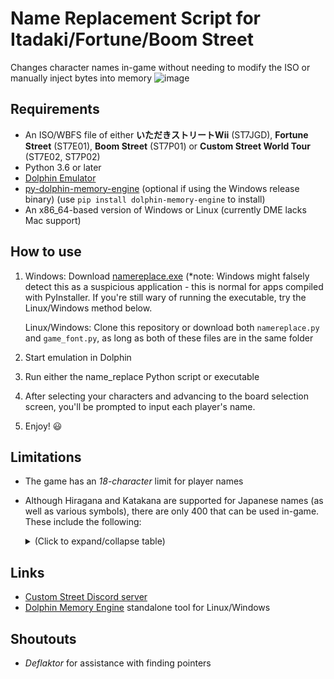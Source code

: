 # Name Replacement Script for Itadaki/Fortune/Boom Street
Changes character names in-game without needing to modify the ISO or manually inject bytes into memory
![image](https://user-images.githubusercontent.com/83397594/153533310-8102e3f8-719d-47e5-8709-835b3fe8b6ed.png)


## Requirements
- An ISO/WBFS file of either **いただきストリートWii** (ST7JGD), **Fortune Street** (ST7E01), **Boom Street** (ST7P01) or **Custom Street World Tour** (ST7E02, ST7P02)
- Python 3.6 or later
- [Dolphin Emulator](https://dolphin-emu.org/)
- [py-dolphin-memory-engine](https://github.com/henriquegemignani/py-dolphin-memory-engine) (optional if using the Windows release binary) (use `pip install dolphin-memory-engine` to install)
- An x86_64-based version of Windows or Linux (currently DME lacks Mac support)

## How to use
1. Windows: Download [namereplace.exe](https://github.com/mask1n/fortune-street-stuff/releases/latest) (*note: Windows might falsely detect this as a suspicious application - this is normal for apps compiled with PyInstaller. If you're still wary of running the executable, try the Linux/Windows method below.

   Linux/Windows: Clone this repository or download both `namereplace.py` and `game_font.py`, as long as both of these files are in the same folder
2. Start emulation in Dolphin
3. Run either the name_replace Python script or executable
4. After selecting your characters and advancing to the board selection screen, you'll be prompted to input each player's name.
5. Enjoy! 😃

## Limitations
- The game has an *18-character* limit for player names
- Although Hiragana and Katakana are supported for Japanese names (as well as various symbols), there are only 400 that can be used in-game. These include the following:
  <details><summary>(Click to expand/collapse table)</summary>

    | Kanji | UTF-16 |
    | --- | --- |
    | 一 | 4E00 |
    | 万 | 4E07 |
    | 三 | 4E09 |
    | 上 | 4E0A |
    | 下 | 4E0B |
    | 不 | 4E0D |
    | 世 | 4E16 |
    | 並 | 4E26 |
    | 中 | 4E2D |
    | 主 | 4E3B |
    | 乗 | 4E57 |
    | 乙 | 4E59 |
    | 事 | 4E8B |
    | 二 | 4E8C |
    | 交 | 4EA4 |
    | 人 | 4EBA |
    | 今 | 4ECA |
    | 仕 | 4ED5 |
    | 他 | 4ED6 |
    | 以 | 4EE5 |
    | 件 | 4EF6 |
    | 伊 | 4F0A |
    | 伏 | 4F0F |
    | 会 | 4F1A |
    | 伝 | 4F1D |
    | 位 | 4F4D |
    | 体 | 4F53 |
    | 何 | 4F55 |
    | 作 | 4F5C |
    | 使 | 4F7F |
    | 価 | 4FA1 |
    | 侶 | 4FB6 |
    | 便 | 4FBF |
    | 信 | 4FE1 |
    | 倍 | 500D |
    | 値 | 5024 |
    | 備 | 5099 |
    | 像 | 50CF |
    | 僧 | 50E7 |
    | 優 | 512A |
    | 元 | 5143 |
    | 兄 | 5144 |
    | 先 | 5148 |
    | 児 | 5150 |
    | 入 | 5165 |
    | 全 | 5168 |
    | 公 | 516C |
    | 内 | 5185 |
    | 冒 | 5192 |
    | 凡 | 51E1 |
    | 刀 | 5200 |
    | 分 | 5206 |
    | 切 | 5207 |
    | 初 | 521D |
    | 制 | 5236 |
    | 券 | 5238 |
    | 前 | 524D |
    | 力 | 529B |
    | 加 | 52A0 |
    | 勇 | 52C7 |
    | 動 | 52D5 |
    | 務 | 52D9 |
    | 勝 | 52DD |
    | 匹 | 5339 |
    | 占 | 5360 |
    | 原 | 539F |
    | 去 | 53BB |
    | 参 | 53C2 |
    | 友 | 53CB |
    | 収 | 53CE |
    | 取 | 53D6 |
    | 受 | 53D7 |
    | 合 | 5408 |
    | 名 | 540D |
    | 向 | 5411 |
    | 君 | 541B |
    | 吟 | 541F |
    | 呪 | 546A |
    | 品 | 54C1 |
    | 員 | 54E1 |
    | 商 | 5546 |
    | 回 | 56DE |
    | 団 | 56E3 |
    | 固 | 56FA |
    | 国 | 56FD |
    | 圧 | 5727 |
    | 地 | 5730 |
    | 城 | 57CE |
    | 域 | 57DF |
    | 報 | 5831 |
    | 場 | 5834 |
    | 増 | 5897 |
    | 士 | 58EB |
    | 変 | 5909 |
    | 夢 | 5922 |
    | 大 | 5927 |
    | 天 | 5929 |
    | 奉 | 5949 |
    | 女 | 5973 |
    | 好 | 597D |
    | 妨 | 59A8 |
    | 姉 | 59C9 |
    | 始 | 59CB |
    | 姫 | 59EB |
    | 婦 | 5A66 |
    | 子 | 5B50 |
    | 孤 | 5B64 |
    | 学 | 5B66 |
    | 宇 | 5B87 |
    | 守 | 5B88 |
    | 安 | 5B89 |
    | 宙 | 5B99 |
    | 定 | 5B9A |
    | 実 | 5B9F |
    | 客 | 5BA2 |
    | 害 | 5BB3 |
    | 家 | 5BB6 |
    | 容 | 5BB9 |
    | 対 | 5BFE |
    | 専 | 5C02 |
    | 将 | 5C06 |
    | 小 | 5C0F |
    | 少 | 5C11 |
    | 屋 | 5C4B |
    | 履 | 5C65 |
    | 山 | 5C71 |
    | 島 | 5CF6 |
    | 工 | 5DE5 |
    | 帝 | 5E1D |
    | 師 | 5E2B |
    | 平 | 5E73 |
    | 年 | 5E74 |
    | 幸 | 5E78 |
    | 幽 | 5E7D |
    | 店 | 5E97 |
    | 庭 | 5EAD |
    | 庶 | 5EB6 |
    | 式 | 5F0F |
    | 弓 | 5F13 |
    | 引 | 5F15 |
    | 張 | 5F35 |
    | 強 | 5F37 |
    | 弾 | 5F3E |
    | 当 | 5F53 |
    | 形 | 5F62 |
    | 彩 | 5F69 |
    | 待 | 5F85 |
    | 後 | 5F8C |
    | 心 | 5FC3 |
    | 忍 | 5FCD |
    | 志 | 5FD7 |
    | 快 | 5FEB |
    | 念 | 5FF5 |
    | 性 | 6027 |
    | 悪 | 60AA |
    | 情 | 60C5 |
    | 慎 | 614E |
    | 成 | 6210 |
    | 戦 | 6226 |
    | 所 | 6240 |
    | 手 | 624B |
    | 投 | 6295 |
    | 択 | 629E |
    | 押 | 62BC |
    | 拳 | 62F3 |
    | 持 | 6301 |
    | 指 | 6307 |
    | 掛 | 639B |
    | 探 | 63A2 |
    | 接 | 63A5 |
    | 揚 | 63DA |
    | 換 | 63DB |
    | 撃 | 6483 |
    | 攻 | 653B |
    | 数 | 6570 |
    | 敵 | 6575 |
    | 文 | 6587 |
    | 料 | 6599 |
    | 断 | 65AD |
    | 新 | 65B0 |
    | 方 | 65B9 |
    | 旅 | 65C5 |
    | 族 | 65CF |
    | 日 | 65E5 |
    | 星 | 661F |
    | 暴 | 66B4 |
    | 曲 | 66F2 |
    | 更 | 66F4 |
    | 替 | 66FF |
    | 最 | 6700 |
    | 月 | 6708 |
    | 服 | 670D |
    | 本 | 672C |
    | 朴 | 6734 |
    | 条 | 6761 |
    | 来 | 6765 |
    | 柄 | 67C4 |
    | 柱 | 67F1 |
    | 校 | 6821 |
    | 株 | 682A |
    | 格 | 683C |
    | 検 | 691C |
    | 業 | 696D |
    | 構 | 69CB |
    | 様 | 69D8 |
    | 標 | 6A19 |
    | 横 | 6A2A |
    | 機 | 6A5F |
    | 正 | 6B63 |
    | 武 | 6B66 |
    | 歩 | 6B69 |
    | 死 | 6B7B |
    | 殿 | 6BBF |
    | 母 | 6BCD |
    | 民 | 6C11 |
    | 気 | 6C17 |
    | 水 | 6C34 |
    | 汁 | 6C41 |
    | 決 | 6C7A |
    | 法 | 6CD5 |
    | 派 | 6D3E |
    | 流 | 6D41 |
    | 海 | 6D77 |
    | 消 | 6D88 |
    | 淑 | 6DD1 |
    | 深 | 6DF1 |
    | 済 | 6E08 |
    | 渉 | 6E09 |
    | 渡 | 6E21 |
    | 満 | 6E80 |
    | 潔 | 6F54 |
    | 潜 | 6F5C |
    | 火 | 706B |
    | 無 | 7121 |
    | 焼 | 713C |
    | 爆 | 7206 |
    | 父 | 7236 |
    | 版 | 7248 |
    | 物 | 7269 |
    | 特 | 7279 |
    | 狙 | 72D9 |
    | 独 | 72EC |
    | 狼 | 72FC |
    | 玉 | 7389 |
    | 王 | 738B |
    | 球 | 7403 |
    | 理 | 7406 |
    | 生 | 751F |
    | 産 | 7523 |
    | 用 | 7528 |
    | 由 | 7531 |
    | 男 | 7537 |
    | 界 | 754C |
    | 番 | 756A |
    | 癖 | 7656 |
    | 登 | 767B |
    | 白 | 767D |
    | 的 | 7684 |
    | 皇 | 7687 |
    | 盗 | 76D7 |
    | 目 | 76EE |
    | 直 | 76F4 |
    | 相 | 76F8 |
    | 真 | 771F |
    | 着 | 7740 |
    | 研 | 7814 |
    | 破 | 7834 |
    | 確 | 78BA |
    | 社 | 793E |
    | 神 | 795E |
    | 税 | 7A0E |
    | 究 | 7A76 |
    | 空 | 7A7A |
    | 突 | 7A81 |
    | 立 | 7ACB |
    | 笑 | 7B11 |
    | 算 | 7B97 |
    | 米 | 7C73 |
    | 粋 | 7C8B |
    | 純 | 7D14 |
    | 級 | 7D1A |
    | 素 | 7D20 |
    | 紫 | 7D2B |
    | 紳 | 7D33 |
    | 紺 | 7D3A |
    | 結 | 7D50 |
    | 続 | 7D9A |
    | 緑 | 7DD1 |
    | 編 | 7DE8 |
    | 縞 | 7E1E |
    | 縦 | 7E26 |
    | 績 | 7E3E |
    | 署 | 7F72 |
    | 羊 | 7F8A |
    | 羽 | 7FBD |
    | 習 | 7FD2 |
    | 老 | 8001 |
    | 者 | 8005 |
    | 肉 | 8089 |
    | 育 | 80B2 |
    | 胆 | 80C6 |
    | 脚 | 811A |
    | 腕 | 8155 |
    | 自 | 81EA |
    | 般 | 822C |
    | 船 | 8239 |
    | 色 | 8272 |
    | 花 | 82B1 |
    | 芸 | 82B8 |
    | 茶 | 8336 |
    | 草 | 8349 |
    | 菜 | 83DC |
    | 蓄 | 84C4 |
    | 薄 | 8584 |
    | 虹 | 8679 |
    | 行 | 884C |
    | 術 | 8853 |
    | 覇 | 8987 |
    | 見 | 898B |
    | 視 | 8996 |
    | 覧 | 89A7 |
    | 解 | 89E3 |
    | 計 | 8A08 |
    | 記 | 8A18 |
    | 設 | 8A2D |
    | 証 | 8A3C |
    | 試 | 8A66 |
    | 詩 | 8A69 |
    | 誠 | 8AA0 |
    | 論 | 8AD6 |
    | 謎 | 8B0E |
    | 警 | 8B66 |
    | 豪 | 8C6A |
    | 負 | 8CA0 |
    | 貢 | 8CA2 |
    | 貯 | 8CAF |
    | 貴 | 8CB4 |
    | 買 | 8CB7 |
    | 資 | 8CC7 |
    | 賊 | 8CCA |
    | 賞 | 8CDE |
    | 賢 | 8CE2 |
    | 赤 | 8D64 |
    | 超 | 8D85 |
    | 足 | 8DB3 |
    | 跡 | 8DE1 |
    | 踊 | 8E0A |
    | 軍 | 8ECD |
    | 転 | 8EE2 |
    | 迷 | 8FF7 |
    | 追 | 8FFD |
    | 逆 | 9006 |
    | 通 | 901A |
    | 速 | 901F |
    | 連 | 9023 |
    | 遊 | 904A |
    | 運 | 904B |
    | 道 | 9053 |
    | 達 | 9054 |
    | 選 | 9078 |
    | 遺 | 907A |
    | 配 | 914D |
    | 重 | 91CD |
    | 野 | 91CE |
    | 金 | 91D1 |
    | 鉄 | 9244 |
    | 録 | 9332 |
    | 鍋 | 934B |
    | 長 | 9577 |
    | 開 | 958B |
    | 間 | 9593 |
    | 関 | 95A2 |
    | 闘 | 95D8 |
    | 除 | 9664 |
    | 険 | 967A |
    | 隊 | 968A |
    | 階 | 968E |
    | 隣 | 96A3 |
    | 集 | 96C6 |
    | 雲 | 96F2 |
    | 雷 | 96F7 |
    | 霊 | 970A |
    | 青 | 9752 |
    | 項 | 9805 |
    | 順 | 9806 |
    | 頑 | 9811 |
    | 額 | 984D |
    | 風 | 98A8 |
    | 飛 | 98DB |
    | 食 | 98DF |
    | 飼 | 98FC |
    | 騎 | 9A0E |
    | 高 | 9AD8 |
    | 魔 | 9B54 |
    | 魚 | 9B5A |
    | 鳴 | 9CF4 |
    | 鶴 | 9DB4 |
    | 麺 | 9EBA |
    | 黄 | 9EC4 |
    | 黒 | 9ED2 |
    </details>

## Links
- [Custom Street Discord server](https://discord.gg/DE9Hn7T)
- [Dolphin Memory Engine](https://github.com/aldelaro5/Dolphin-memory-engine) standalone tool for Linux/Windows

## Shoutouts
- _Deflaktor_ for assistance with finding pointers
